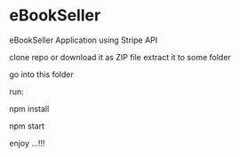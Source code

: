 # eBookSeller
eBookSeller Application using Stripe API

clone repo or download it as ZIP file extract it to some folder

go into this folder 

run:

npm install

npm start 

enjoy ...!!!
